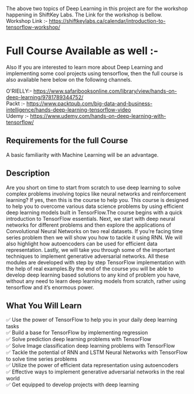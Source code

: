 The above two topics of Deep Learning in this project are for the workshop happening in ShiftKey Labs. The Link for the workshop is bellow.  
Workshop Link :- https://shiftkeylabs.ca/calendar/introduction-to-tensorflow-workshop/

# Full Course Available as well :-
Also If you are interested to learn more about Deep Learning and implementing some cool projects using tensorflow, then the full course is also available here below on the following channels.

O'RIELLY:- https://www.safaribooksonline.com/library/view/hands-on-deep-learning/9781789344752/  
Packt :- https://www.packtpub.com/big-data-and-business-intelligence/hands-deep-learning-tensorflow-video  
Udemy :- https://www.udemy.com/hands-on-deep-learning-with-tensorflow/  

## Requirements for the full Course
A basic familiarity with Machine Learning will be an advantage.


## Description
Are you short on time to start from scratch to use deep learning to solve complex problems involving topics like neural networks and reinforcement learning? If yes, then this is the course to help you. This course is designed to help you to overcome various data science problems by using efficient deep learning models built in TensorFlow.The course begins with a quick introduction to TensorFlow essentials. Next, we start with deep neural networks for different problems and then explore the applications of Convolutional Neural Networks on two real datasets. If you’re facing time series problem then we will show you how to tackle it using RNN. We will also highlight how autoencoders can be used for efficient data representation. Lastly, we will take you through some of the important techniques to implement generative adversarial networks. All these modules are developed with step by step TensorFlow implementation with the help of real examples.By the end of the course you will be able to develop deep learning based solutions to any kind of problem you have, without any need to learn deep learning models from scratch, rather using tensorflow and it’s enormous power.

## What You Will Learn

✅ Use the power of TensorFlow to help you in your daily deep learning tasks  
✅ Build a base for TensorFlow by implementing regression  
✅ Solve prediction deep learning problems with TensorFlow  
✅ Solve Image classification deep learning problems with TensorFlow  
✅ Tackle the potential of RNN and LSTM Neural Networks with TensorFlow to solve time series problems  
✅ Utilize the power of efficient data representation using autoencoders  
✅ Effective ways to implement generative adversarial networks in the real world  
✅ Get equipped to develop projects with deep learning  

